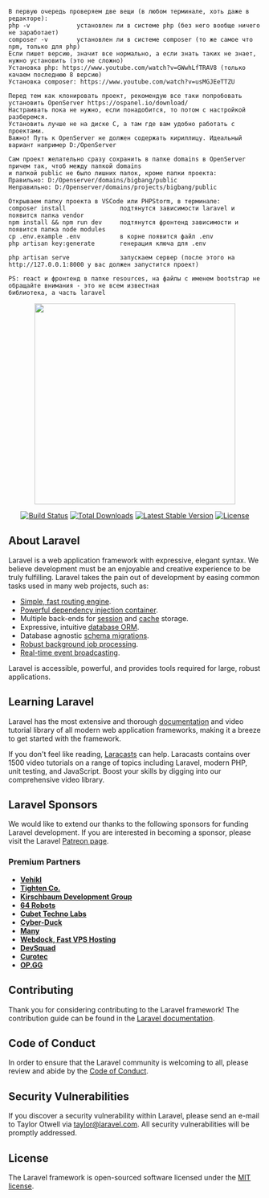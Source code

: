     В первую очередь проверяем две вещи (в любом терминале, хоть даже в редакторе):
    php -v             установлен ли в системе php (без него вообще ничего не заработает)
    composer -v        установлен ли в системе composer (то же самое что npm, только для php)
    Если пишет версию, значит все нормально, а если знать таких не знает, нужно установить (это не сложно)
    Установка php: https://www.youtube.com/watch?v=GWwhLfTRAV8 (только качаем последнюю 8 версию)
    Установка composer: https://www.youtube.com/watch?v=usMGJEeTTZU

    Перед тем как клонировать проект, рекомендую все таки попробовать установить OpenServer https://ospanel.io/download/
    Настраивать пока не нужно, если понадобится, то потом с настройкой разберемся.
    Установить лучше не на диске С, а там где вам удобно работать с проектами.
    Важно! Путь к OpenServer не должен содержать кириллицу. Идеальный вариант например D:/OpenServer

    Сам проект желательно сразу сохранить в папке domains в OpenServer причем так, чтоб между папкой domains
    и папкой public не было лишних папок, кроме папки проекта:
    Правильно: D:/Openserver/domains/bigbang/public
    Неправильно: D:/Openserver/domains/projects/bigbang/public

    Открываем папку проекта в VSCode или PHPStorm, в терминале:
    composer install               подтянутся зависимости laravel и появится папка vendor
    npm install && npm run dev     подтянутся фронтенд зависимости и появится папка node modules
    cp .env.example .env           в корне появится файл .env
    php artisan key:generate       генерация ключа для .env

    php artisan serve              запускаем сервер (после этого на http://127.0.0.1:8000 у вас должен запустится проект)

    PS: react и фронтенд в папке resources, на файлы с именем bootstrap не обращайте внимания - это не всем известная
    библиотека, а часть laravel 












<p align="center"><a href="https://laravel.com" target="_blank"><img src="https://raw.githubusercontent.com/laravel/art/master/logo-lockup/5%20SVG/2%20CMYK/1%20Full%20Color/laravel-logolockup-cmyk-red.svg" width="400"></a></p>

<p align="center">
<a href="https://travis-ci.org/laravel/framework"><img src="https://travis-ci.org/laravel/framework.svg" alt="Build Status"></a>
<a href="https://packagist.org/packages/laravel/framework"><img src="https://img.shields.io/packagist/dt/laravel/framework" alt="Total Downloads"></a>
<a href="https://packagist.org/packages/laravel/framework"><img src="https://img.shields.io/packagist/v/laravel/framework" alt="Latest Stable Version"></a>
<a href="https://packagist.org/packages/laravel/framework"><img src="https://img.shields.io/packagist/l/laravel/framework" alt="License"></a>
</p>

## About Laravel

Laravel is a web application framework with expressive, elegant syntax. We believe development must be an enjoyable and creative experience to be truly fulfilling. Laravel takes the pain out of development by easing common tasks used in many web projects, such as:

- [Simple, fast routing engine](https://laravel.com/docs/routing).
- [Powerful dependency injection container](https://laravel.com/docs/container).
- Multiple back-ends for [session](https://laravel.com/docs/session) and [cache](https://laravel.com/docs/cache) storage.
- Expressive, intuitive [database ORM](https://laravel.com/docs/eloquent).
- Database agnostic [schema migrations](https://laravel.com/docs/migrations).
- [Robust background job processing](https://laravel.com/docs/queues).
- [Real-time event broadcasting](https://laravel.com/docs/broadcasting).

Laravel is accessible, powerful, and provides tools required for large, robust applications.

## Learning Laravel

Laravel has the most extensive and thorough [documentation](https://laravel.com/docs) and video tutorial library of all modern web application frameworks, making it a breeze to get started with the framework.

If you don't feel like reading, [Laracasts](https://laracasts.com) can help. Laracasts contains over 1500 video tutorials on a range of topics including Laravel, modern PHP, unit testing, and JavaScript. Boost your skills by digging into our comprehensive video library.

## Laravel Sponsors

We would like to extend our thanks to the following sponsors for funding Laravel development. If you are interested in becoming a sponsor, please visit the Laravel [Patreon page](https://patreon.com/taylorotwell).

### Premium Partners

- **[Vehikl](https://vehikl.com/)**
- **[Tighten Co.](https://tighten.co)**
- **[Kirschbaum Development Group](https://kirschbaumdevelopment.com)**
- **[64 Robots](https://64robots.com)**
- **[Cubet Techno Labs](https://cubettech.com)**
- **[Cyber-Duck](https://cyber-duck.co.uk)**
- **[Many](https://www.many.co.uk)**
- **[Webdock, Fast VPS Hosting](https://www.webdock.io/en)**
- **[DevSquad](https://devsquad.com)**
- **[Curotec](https://www.curotec.com/services/technologies/laravel/)**
- **[OP.GG](https://op.gg)**

## Contributing

Thank you for considering contributing to the Laravel framework! The contribution guide can be found in the [Laravel documentation](https://laravel.com/docs/contributions).

## Code of Conduct

In order to ensure that the Laravel community is welcoming to all, please review and abide by the [Code of Conduct](https://laravel.com/docs/contributions#code-of-conduct).

## Security Vulnerabilities

If you discover a security vulnerability within Laravel, please send an e-mail to Taylor Otwell via [taylor@laravel.com](mailto:taylor@laravel.com). All security vulnerabilities will be promptly addressed.

## License

The Laravel framework is open-sourced software licensed under the [MIT license](https://opensource.org/licenses/MIT).

